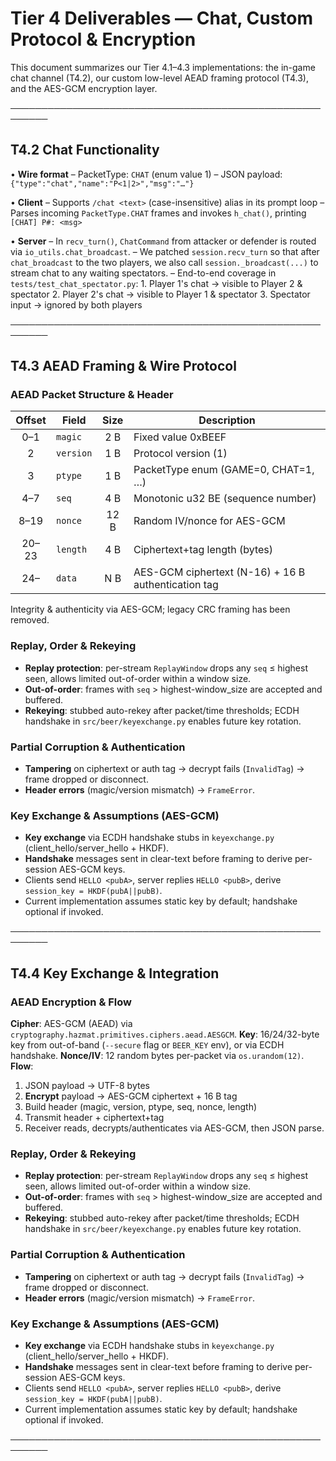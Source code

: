 # Tier 4 Deliverables — Chat, Custom Protocol & Encryption

This document summarizes our Tier 4.1–4.3 implementations: the in-game chat channel (T4.2), our custom low-level AEAD framing protocol (T4.3), and the AES-GCM encryption layer.

────────────────────────────────────────────────────────

## T4.2 Chat Functionality

• **Wire format**
  – PacketType: `CHAT` (enum value 1)
  – JSON payload: `{"type":"chat","name":"P<1|2>","msg":"…"}`

• **Client**
  – Supports `/chat <text>` (case-insensitive) alias in its prompt loop
  – Parses incoming `PacketType.CHAT` frames and invokes `h_chat()`, printing `[CHAT] P#: <msg>`

• **Server**
  – In `recv_turn()`, `ChatCommand` from attacker or defender is routed via `io_utils.chat_broadcast`.
  – We patched `session.recv_turn` so that after `chat_broadcast` to the two players, we also call `session._broadcast(...)` to stream chat to any waiting spectators.
  – End-to-end coverage in `tests/test_chat_spectator.py`:
    1. Player 1's chat → visible to Player 2 & spectator
    2. Player 2's chat → visible to Player 1 & spectator
    3. Spectator input → ignored by both players

────────────────────────────────────────────────────────

## T4.3 AEAD Framing & Wire Protocol

### AEAD Packet Structure & Header
| Offset | Field        | Size  | Description                                       |
|:------:|--------------|:-----:|---------------------------------------------------|
| 0–1    | `magic`      | 2 B   | Fixed value 0xBEEF                                |
| 2      | `version`    | 1 B   | Protocol version (1)                              |
| 3      | `ptype`      | 1 B   | PacketType enum (GAME=0, CHAT=1, …)               |
| 4–7    | `seq`        | 4 B   | Monotonic u32 BE (sequence number)                |
| 8–19   | `nonce`      | 12 B  | Random IV/nonce for AES-GCM                       |
| 20–23  | `length`     | 4 B   | Ciphertext+tag length (bytes)                     |
| 24–   | `data`       | N B   | AES-GCM ciphertext (N-16) + 16 B authentication tag|

Integrity & authenticity via AES-GCM; legacy CRC framing has been removed.

### Replay, Order & Rekeying
- **Replay protection**: per-stream `ReplayWindow` drops any `seq` ≤ highest seen, allows limited out-of-order within a window size.
- **Out-of-order**: frames with `seq` > highest-window_size are accepted and buffered.
- **Rekeying**: stubbed auto-rekey after packet/time thresholds; ECDH handshake in `src/beer/keyexchange.py` enables future key rotation.

### Partial Corruption & Authentication
- **Tampering** on ciphertext or auth tag → decrypt fails (`InvalidTag`) → frame dropped or disconnect.
- **Header errors** (magic/version mismatch) → `FrameError`.

### Key Exchange & Assumptions (AES-GCM)
- **Key exchange** via ECDH handshake stubs in `keyexchange.py` (client_hello/server_hello + HKDF).
- **Handshake** messages sent in clear-text before framing to derive per-session AES-GCM keys.
- Clients send `HELLO <pubA>`, server replies `HELLO <pubB>`, derive `session_key = HKDF(pubA||pubB)`.
- Current implementation assumes static key by default; handshake optional if invoked.

────────────────────────────────────────────────────────

## T4.4 Key Exchange & Integration

### AEAD Encryption & Flow
**Cipher**: AES-GCM (AEAD) via `cryptography.hazmat.primitives.ciphers.aead.AESGCM`.
**Key**: 16/24/32-byte key from out-of-band (`--secure` flag or `BEER_KEY` env), or via ECDH handshake.
**Nonce/IV**: 12 random bytes per-packet via `os.urandom(12)`.
**Flow**:
1. JSON payload → UTF-8 bytes
2. **Encrypt** payload → AES-GCM ciphertext + 16 B tag
3. Build header (magic, version, ptype, seq, nonce, length)
4. Transmit header + ciphertext+tag
5. Receiver reads, decrypts/authenticates via AES-GCM, then JSON parse.

### Replay, Order & Rekeying
- **Replay protection**: per-stream `ReplayWindow` drops any `seq` ≤ highest seen, allows limited out-of-order within a window size.
- **Out-of-order**: frames with `seq` > highest-window_size are accepted and buffered.
- **Rekeying**: stubbed auto-rekey after packet/time thresholds; ECDH handshake in `src/beer/keyexchange.py` enables future key rotation.

### Partial Corruption & Authentication
- **Tampering** on ciphertext or auth tag → decrypt fails (`InvalidTag`) → frame dropped or disconnect.
- **Header errors** (magic/version mismatch) → `FrameError`.

### Key Exchange & Assumptions (AES-GCM)
- **Key exchange** via ECDH handshake stubs in `keyexchange.py` (client_hello/server_hello + HKDF).
- **Handshake** messages sent in clear-text before framing to derive per-session AES-GCM keys.
- Clients send `HELLO <pubA>`, server replies `HELLO <pubB>`, derive `session_key = HKDF(pubA||pubB)`.
- Current implementation assumes static key by default; handshake optional if invoked.

────────────────────────────────────────────────────────
